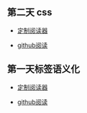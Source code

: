 ## 第二天 css

+ [定制阅读器](https://azhen98.github.io/markdown-reader/markdown.html?url=https://raw.githubusercontent.com/azhen98/A-week-to-learn/master/doc/%E7%AC%AC%E4%BA%8C%E5%A4%A9(css%E9%9D%A2%E8%AF%95%E9%97%AE%E9%A2%98).md)

+ [github阅读](https://github.com/azhen98/A-week-to-learn/blob/master/doc/%E7%AC%AC%E4%BA%8C%E5%A4%A9(css%E9%9D%A2%E8%AF%95%E9%97%AE%E9%A2%98).md)

## 第一天标签语义化

+ [定制阅读器](https://azhen98.github.io/markdown-reader/markdown.html?url=https://raw.githubusercontent.com/azhen98/A-week-to-learn/master/doc/%E7%AC%AC%E4%B8%80%E5%A4%A9(%E6%A0%87%E7%AD%BE%E8%AF%AD%E4%B9%89%E5%8C%96).md)

+ [github阅读](https://github.com/azhen98/A-week-to-learn/blob/master/doc/%E7%AC%AC%E4%B8%80%E5%A4%A9(%E6%A0%87%E7%AD%BE%E8%AF%AD%E4%B9%89%E5%8C%96).md)


